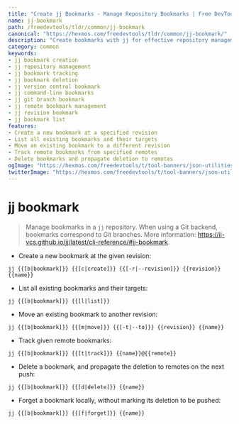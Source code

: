 ```yaml
---
title: "Create jj Bookmarks - Manage Repository Bookmarks | Free DevTools"
name: jj-bookmark
path: /freedevtools/tldr/common/jj-bookmark
canonical: "https://hexmos.com/freedevtools/tldr/common/jj-bookmark/"
description: "Create bookmarks with jj for effective repository management. Track, move, and delete bookmarks in your jj repositories. Free online tool, no registration required."
category: common
keywords:
- jj bookmark creation
- jj repository management
- jj bookmark tracking
- jj bookmark deletion
- jj version control bookmark
- jj command-line bookmarks
- jj git branch bookmark
- jj remote bookmark management
- jj revision bookmark
- jj bookmark list
features:
- Create a new bookmark at a specified revision
- List all existing bookmarks and their targets
- Move an existing bookmark to a different revision
- Track remote bookmarks from specified remotes
- Delete bookmarks and propagate deletion to remotes
ogImage: "https://hexmos.com/freedevtools/t/tool-banners/json-utilities-banner.png"
twitterImage: "https://hexmos.com/freedevtools/t/tool-banners/json-utilities-banner.png"
---
```


# jj bookmark

> Manage bookmarks in a `jj` repository.
> When using a Git backend, bookmarks correspond to Git branches.
> More information: <https://jj-vcs.github.io/jj/latest/cli-reference/#jj-bookmark>.

- Create a new bookmark at the given revision:

`jj {{[b|bookmark]}} {{[c|create]}} {{[-r|--revision]}} {{revision}} {{name}}`

- List all existing bookmarks and their targets:

`jj {{[b|bookmark]}} {{[l|list]}}`

- Move an existing bookmark to another revision:

`jj {{[b|bookmark]}} {{[m|move]}} {{[-t|--to]}} {{revision}} {{name}}`

- Track given remote bookmarks:

`jj {{[b|bookmark]}} {{[t|track]}} {{name}}@{{remote}}`

- Delete a bookmark, and propagate the deletion to remotes on the next push:

`jj {{[b|bookmark]}} {{[d|delete]}} {{name}}`

- Forget a bookmark locally, without marking its deletion to be pushed:

`jj {{[b|bookmark]}} {{[f|forget]}} {{name}}`
